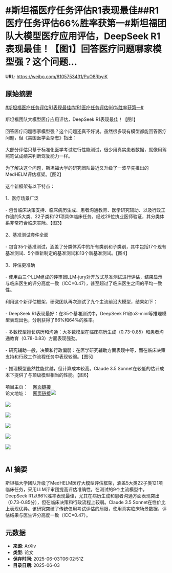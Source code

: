 # #斯坦福医疗任务评估R1表现最佳##R1医疗任务评估66%胜率获第一#斯坦福团队大模型医疗应用评估，DeepSeek R1表现最佳！【图1】回答医疗问题哪家模型强？这个问题...

**URL**: https://weibo.com/6105753431/PuO8RbyiK

## 原始摘要

<a href="https://m.weibo.cn/search?containerid=231522type%3D1%26t%3D10%26q%3D%23%E6%96%AF%E5%9D%A6%E7%A6%8F%E5%8C%BB%E7%96%97%E4%BB%BB%E5%8A%A1%E8%AF%84%E4%BC%B0R1%E8%A1%A8%E7%8E%B0%E6%9C%80%E4%BD%B3%23&amp;extparam=%23%E6%96%AF%E5%9D%A6%E7%A6%8F%E5%8C%BB%E7%96%97%E4%BB%BB%E5%8A%A1%E8%AF%84%E4%BC%B0R1%E8%A1%A8%E7%8E%B0%E6%9C%80%E4%BD%B3%23" data-hide=""><span class="surl-text">#斯坦福医疗任务评估R1表现最佳#</span></a><a href="https://m.weibo.cn/search?containerid=231522type%3D1%26t%3D10%26q%3D%23R1%E5%8C%BB%E7%96%97%E4%BB%BB%E5%8A%A1%E8%AF%84%E4%BC%B066%25%E8%83%9C%E7%8E%87%E8%8E%B7%E7%AC%AC%E4%B8%80%23&amp;extparam=%23R1%E5%8C%BB%E7%96%97%E4%BB%BB%E5%8A%A1%E8%AF%84%E4%BC%B066%25%E8%83%9C%E7%8E%87%E8%8E%B7%E7%AC%AC%E4%B8%80%23" data-hide=""><span class="surl-text">#R1医疗任务评估66%胜率获第一#</span></a><br><br>斯坦福团队大模型医疗应用评估，DeepSeek R1表现最佳！【图1】<br><br>回答医疗问题哪家模型强？这个问题还真不好说。虽然很多现有模型都能回答医疗问题，但《美国医学会杂志》指出：<br><br>大部分评估只基于标准化医学考试进行性能测试，很少用真实患者数据，就像用驾照笔试成绩来判断驾驶能力一样。<br><br>为了解决这个问题，斯坦福大学的研究团队最近又升级了一波早先推出的MedHELM评估框架。【图2】<br><br>这个新框架有以下特点：<br><br>1、医疗场景广泛<br><br>- 包含临床决策支持、临床病历生成、患者沟通教育、医学研究辅助、以及行政工作流的5大类、22子类和121项具体临床任务。经过29位执业医师验证，其分类体系非常符合临床实际。【图3】<br><br>2、基准测试套件全面<br><br>- 包含35个基准测试，涵盖了分类体系中的所有类别和子类别，其中包括17个现有基准测试、5个重新制定的基准测试和13个新基准测试。【图4】<br><br>3、评估更准确<br><br>- 使用由三个LLM组成的评审团LLM-jury对开放式基准测试进行评估，结果显示与临床医生的评分高度一致（ICC=0.47），甚至超过了临床医生之间的平均一致性。<br><br>利用这个新评估框架，研究团队再次测试了九个主流前沿大模型，结果如下：<br><br>- DeepSeek R1表现最好：在35个基准测试中，DeepSeek R1和o3-mini等推理模型表现出色，分别获得了66%和64%的胜率。<br><br>- 多数模型擅长病历和沟通：大多数模型在临床病历生成（0.73-0.85）和患者沟通教育（0.78-0.83）方面表现强劲。<br><br>- 研究辅助一般，决策和行政偏弱：在医学研究辅助方面表现中等，而在临床决策支持和行政工作流程任务中表现较弱。【图5】<br><br>- 推理模型虽然性能优越，但计算成本较高。Claude 3.5 Sonnet在较低的估计成本下提供了与顶级模型相当的性能。【图6】<br><br>项目主页：<a href="https://weibo.cn/sinaurl?u=https%3A%2F%2Fcrfm.stanford.edu%2Fhelm%2Fmedhelm%2Flatest%2F%23%2F" data-hide=""><span class="url-icon"><img style="width: 1rem;height: 1rem" src="https://h5.sinaimg.cn/upload/2015/09/25/3/timeline_card_small_web_default.png" referrerpolicy="no-referrer"></span><span class="surl-text">网页链接</span></a><br>论文地址：<a href="https://weibo.cn/sinaurl?u=https%3A%2F%2Farxiv.org%2Fabs%2F2505.23802" data-hide=""><span class="url-icon"><img style="width: 1rem;height: 1rem" src="https://h5.sinaimg.cn/upload/2015/09/25/3/timeline_card_small_web_default.png" referrerpolicy="no-referrer"></span><span class="surl-text">网页链接</span></a><img style="" src="https://tvax1.sinaimg.cn/large/006Fd7o3gy1i220urpvqcj30zk0m87ry.jpg" referrerpolicy="no-referrer"><br><br><img style="" src="https://tvax1.sinaimg.cn/large/006Fd7o3gy1i220utwc9vj30zk0y14gp.jpg" referrerpolicy="no-referrer"><br><br><img style="" src="https://tvax1.sinaimg.cn/large/006Fd7o3gy1i220uwbbhfj30zk0g7k0v.jpg" referrerpolicy="no-referrer"><br><br><img style="" src="https://tvax3.sinaimg.cn/large/006Fd7o3gy1i220uyaqx2j30zk0f8dt4.jpg" referrerpolicy="no-referrer"><br><br><img style="" src="https://tvax1.sinaimg.cn/large/006Fd7o3gy1i220v0bn0tj30zk0fyq82.jpg" referrerpolicy="no-referrer"><br><br><img style="" src="https://tvax3.sinaimg.cn/large/006Fd7o3gy1i220v4t8faj314e074jvw.jpg" referrerpolicy="no-referrer"><br><br>

## AI 摘要

斯坦福大学团队升级了MedHELM医疗大模型评估框架，涵盖5大类22子类121项临床任务，采用LLM评审团提高评估准确性。在测试的9个主流模型中，DeepSeek R1以66%胜率表现最佳，尤其在病历生成和患者沟通方面表现突出（0.73-0.85分），但在临床决策和行政流程上较弱。Claude 3.5 Sonnet在性价比上表现优异。该研究突破了传统仅用考试评估的局限，使用真实临床场景数据，评估结果与医生评分高度一致（ICC=0.47）。

## 元数据

- **来源**: ArXiv
- **类型**: 论文
- **保存时间**: 2025-06-03T06:02:51Z
- **目录日期**: 2025-06-03
